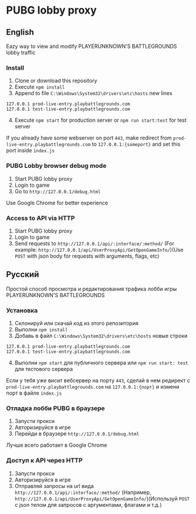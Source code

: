 # PUBG lobby proxy
## English
Eazy way to view and modify PLAYERUNKNOWN'S BATTLEGROUNDS lobby traffic

### Install
1. Clone or download this repository
2. Execute `npm install`
3. Append to file `C:\Windows\System32\drivers\etc\hosts` new lines
```
127.0.0.1 prod-live-entry.playbattlegrounds.com
127.0.0.1 test-live-entry.playbattlegrounds.com
```
4. Execute `npm start` for production server or `npm run start:test` for test server

If you already have some webserver on port `443`, make redirect from `prod-live-entry.playbattlegrounds.com` to `127.0.0.1:{someport}` and set this port inside `index.js`

### PUBG Lobby browser debug mode
1. Start PUBG lobby proxy
2. Login to game
3. Go to `http://127.0.0.1/debug.html`

Use Google Chrome for better experience

### Access to API via HTTP
1. Start PUBG lobby proxy
2. Login to game
3. Send requests to `http://127.0.0.1/api/:interface/:method/` (For example: `http://127.0.0.1/api/UserProxyApi/GetOpenGameInfo/`)(Use `POST` with json body for requests with arguments, flags, etc)

## Русский
Простой способ просмотра и редактирования трафика лобби игры PLAYERUNKNOWN'S BATTLEGROUNDS

### Установка
1. Склонируй или скачай код из этого репозитория
2. Выполни `npm install`
3. Добавь в файл `C:\Windows\System32\drivers\etc\hosts` новые строки
```
127.0.0.1 prod-live-entry.playbattlegrounds.com
127.0.0.1 test-live-entry.playbattlegrounds.com
```
4. Выполни `npm start` для публичного сервера или `npm run start: test` для тестового сервера

Если у тебя уже висит вебсервер на порту `443`, сделай в нем редирект с `prod-live-entry.playbattlegrounds.com` на `127.0.0.1:{порт}` и измени порт в файле `index.js`

### Отладка лобби PUBG в браузере
1. Запусти прокси
2. Авторизируйся в игре
3. Перейди в браузере `http://127.0.0.1/debug.html`

Лучше всего работает в Google Chrome

### Доступ к API через HTTP
1. Запусти прокси
2. Авторизируйся в игре
3. Отправляй запросы на url вида `http://127.0.0.1/api/:interface/:method/` (Например, `http://127.0.0.1/api/UserProxyApi/GetOpenGameInfo/`)(Используй `POST` с json телом для запросов с аргументами, флагами и т.д.)